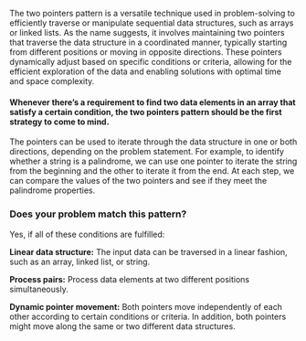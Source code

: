 The two pointers pattern is a versatile technique used in problem-solving to efficiently traverse or manipulate sequential data structures, such as arrays or linked lists. As the name suggests, it involves maintaining two pointers that traverse the data structure in a coordinated manner, typically starting from different positions or moving in opposite directions. These pointers dynamically adjust based on specific conditions or criteria, allowing for the efficient exploration of the data and enabling solutions with optimal time and space complexity.

#### Whenever there’s a requirement to find two data elements in an array that satisfy a certain condition, the two pointers pattern should be the first strategy to come to mind.

The pointers can be used to iterate through the data structure in one or both directions, depending on the problem statement. For example, to identify whether a string is a palindrome, we can use one pointer to iterate the string from the beginning and the other to iterate it from the end. At each step, we can compare the values of the two pointers and see if they meet the palindrome properties.

### Does your problem match this pattern?

Yes, if all of these conditions are fulfilled:

**Linear data structure:** The input data can be traversed in a linear fashion, such as an array, linked list, or string.

**Process pairs:** Process data elements at two different positions simultaneously.

**Dynamic pointer movement:** Both pointers move independently of each other according to certain conditions or criteria. In addition, both pointers might move along the same or two different data structures.
